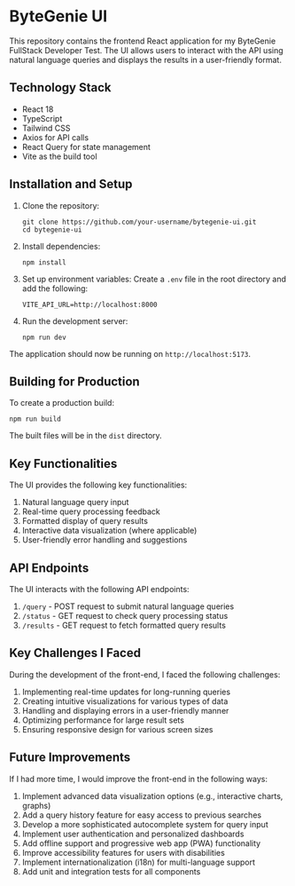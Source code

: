 # ByteGenie UI

This repository contains the frontend React application for my ByteGenie FullStack Developer Test. The UI allows users to interact with the API using natural language queries and displays the results in a user-friendly format.

## Technology Stack

- React 18
- TypeScript
- Tailwind CSS
- Axios for API calls
- React Query for state management
- Vite as the build tool

## Installation and Setup

1. Clone the repository:

   ```
   git clone https://github.com/your-username/bytegenie-ui.git
   cd bytegenie-ui
   ```

2. Install dependencies:

   ```
   npm install
   ```

3. Set up environment variables:
   Create a `.env` file in the root directory and add the following:

   ```
   VITE_API_URL=http://localhost:8000
   ```

4. Run the development server:
   ```
   npm run dev
   ```

The application should now be running on `http://localhost:5173`.

## Building for Production

To create a production build:

```
npm run build
```

The built files will be in the `dist` directory.

## Key Functionalities

The UI provides the following key functionalities:

1. Natural language query input
2. Real-time query processing feedback
3. Formatted display of query results
4. Interactive data visualization (where applicable)
5. User-friendly error handling and suggestions

## API Endpoints

The UI interacts with the following API endpoints:

1. `/query` - POST request to submit natural language queries
2. `/status` - GET request to check query processing status
3. `/results` - GET request to fetch formatted query results

## Key Challenges I Faced

During the development of the front-end, I faced the following challenges:

1. Implementing real-time updates for long-running queries
2. Creating intuitive visualizations for various types of data
3. Handling and displaying errors in a user-friendly manner
4. Optimizing performance for large result sets
5. Ensuring responsive design for various screen sizes

## Future Improvements

If I had more time, I would improve the front-end in the following ways:

1. Implement advanced data visualization options (e.g., interactive charts, graphs)
2. Add a query history feature for easy access to previous searches
3. Develop a more sophisticated autocomplete system for query input
4. Implement user authentication and personalized dashboards
5. Add offline support and progressive web app (PWA) functionality
6. Improve accessibility features for users with disabilities
7. Implement internationalization (i18n) for multi-language support
8. Add unit and integration tests for all components
